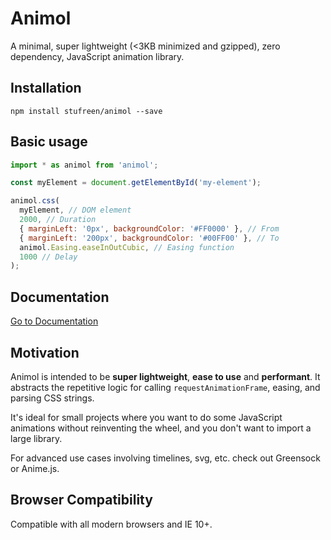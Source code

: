 # Animol

A minimal, super lightweight (<3KB minimized and gzipped), zero dependency, JavaScript animation library.

<ClientOnly>
  <Frontpage/>
</ClientOnly>

## Installation
```
npm install stufreen/animol --save
```

## Basic usage
```javascript
import * as animol from 'animol';

const myElement = document.getElementById('my-element');

animol.css(
  myElement, // DOM element
  2000, // Duration
  { marginLeft: '0px', backgroundColor: '#FF0000' }, // From
  { marginLeft: '200px', backgroundColor: '#00FF00' }, // To
  animol.Easing.easeInOutCubic, // Easing function
  1000 // Delay
);
```

## Documentation

[Go to Documentation](/documentation.html)

## Motivation
Animol is intended to be **super lightweight**, **ease to use** and **performant**. It abstracts the repetitive logic for calling `requestAnimationFrame`, easing, and parsing CSS strings.

It's ideal for small projects where you want to do some JavaScript animations without reinventing the wheel, and you don't want to import a large library.

For advanced use cases involving timelines, svg, etc. check out Greensock or Anime.js.

## Browser Compatibility
Compatible with all modern browsers and IE 10+.